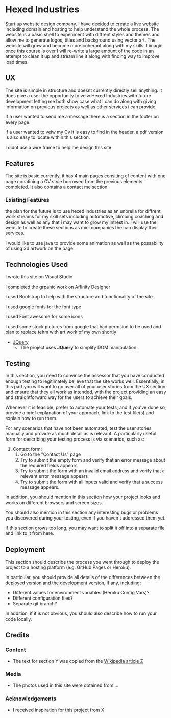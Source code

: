 # Hexed Industries

Start up website design company. I have decided to create a live website including domain and hosting to help understand the whole process. The website is a basic shell to experiment with diffrent styles and themes and allow me to generate logos, titles and background using vector art. The website will grow and become more coherant along with my skills. I imagin once this course is over I will re-write a large amount of the code in an attempt to clean it up and stream line it along with finding way to improve load times. 
 
## UX

The site is simple in structure and doesnt currently directly sell anything. it does give a user the opportunity to veiw Hexed Industries with future development letting me both show case what I can do along with giving information on previous projects as well as other services i can provide.

If a user wanted to send me a message there is a section in the footer on every page.

if a user wanted to veiw my Cv it is easy to find in the header. a pdf version is also easy to locate within this section.

I didnt use a wire frame to help me design this site

## Features

The site is basic currently, it has 4 main pages consiting of content with one page conatining a CV style borrowed from the previous elements completed. It also contains a contact me section.
 
### Existing Features

the plan for the future is to use hexed industries as an unbrella for diffrent work streams for my skill sets including automotive, climbing coaching and design as well as any that i may want to grow my intrest in. I will use the website to create these sections as mini companies the can display their services.

I would like to use java to provide some animation as well as the possability of using 3d artwork on the page.


## Technologies Used

I wrote this site on Visual Studio

I completed the grpahic work on Affinity Designer

I used Bootstrap to help with the structure and functionality of the site

I used google fonts for the font type

I used Font awesome for some icons

I used some stock pictures from google that had permsion to be used and plan to replace tehm with art work of my own shortly


- [JQuery](https://jquery.com)
    - The project uses **JQuery** to simplify DOM manipulation.


## Testing

In this section, you need to convince the assessor that you have conducted enough testing to legitimately believe that the site works well. Essentially, in this part you will want to go over all of your user stories from the UX section and ensure that they all work as intended, with the project providing an easy and straightforward way for the users to achieve their goals.

Whenever it is feasible, prefer to automate your tests, and if you've done so, provide a brief explanation of your approach, link to the test file(s) and explain how to run them.

For any scenarios that have not been automated, test the user stories manually and provide as much detail as is relevant. A particularly useful form for describing your testing process is via scenarios, such as:

1. Contact form:
    1. Go to the "Contact Us" page
    2. Try to submit the empty form and verify that an error message about the required fields appears
    3. Try to submit the form with an invalid email address and verify that a relevant error message appears
    4. Try to submit the form with all inputs valid and verify that a success message appears.

In addition, you should mention in this section how your project looks and works on different browsers and screen sizes.

You should also mention in this section any interesting bugs or problems you discovered during your testing, even if you haven't addressed them yet.

If this section grows too long, you may want to split it off into a separate file and link to it from here.

## Deployment

This section should describe the process you went through to deploy the project to a hosting platform (e.g. GitHub Pages or Heroku).

In particular, you should provide all details of the differences between the deployed version and the development version, if any, including:
- Different values for environment variables (Heroku Config Vars)?
- Different configuration files?
- Separate git branch?

In addition, if it is not obvious, you should also describe how to run your code locally.


## Credits

### Content
- The text for section Y was copied from the [Wikipedia article Z](https://en.wikipedia.org/wiki/Z)

### Media
- The photos used in this site were obtained from ...

### Acknowledgements

- I received inspiration for this project from X